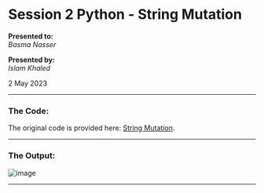 # Session 2 Python - String Mutation

**Presented to:**    
_Basma Nasser_    

**Presented by:**   
_Islam Khaled_    

2 May 2023

-----------------------------------------
### The Code:
The original code is provided here: [String Mutation](https://github.com/eslamkhaled560/Sprints-Tasks/blob/main/6-%20Python/1-%20String%20Mutation/main.py).

-----------------------------------------
### The Output:

![image](https://user-images.githubusercontent.com/54172897/235653235-e9e22299-d415-42df-b483-7ecb36c002b0.png)

-----------------------------------------
